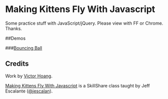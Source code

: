 # Making Kittens Fly With Javascript
Some practice stuff with JavaScript/jQuery. Please view with FF or Chrome. Thanks.

##Demos

###[Bouncing Ball](http://victorhoang.com/projects/flying-kittens/ball-demo.html)

Credits
-------

Work by [Victor Hoang](http://victorhoang.com).

[Making Kittens Fly With Javascript](http://www.skillshare.com/Making-Kittens-Fly-With-Javascript/1655013951/447317058/) is a SkillShare class taught by Jeff Escalante ([@jescalan](http://twitter.com/#!/jescalan)).


